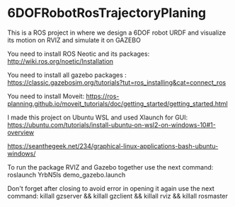 # 6DOFRobotRosTrajectoryPlaning
This is a ROS project in where we design a 6DOF robot URDF and visualize its motion on RVIZ and simulate it on GAZEBO

You need to install ROS Neotic and its packages:
http://wiki.ros.org/noetic/Installation

You need to install all gazebo packages :
https://classic.gazebosim.org/tutorials?tut=ros_installing&cat=connect_ros

You need to install Moveit:
https://ros-planning.github.io/moveit_tutorials/doc/getting_started/getting_started.html

I made this project on Ubuntu WSL and used Xlaunch for GUI:
https://ubuntu.com/tutorials/install-ubuntu-on-wsl2-on-windows-10#1-overview

https://seanthegeek.net/234/graphical-linux-applications-bash-ubuntu-windows/

To run the package RVIZ and Gazebo together use the next command:
roslaunch YrbN5ls demo_gazebo.launch 

Don't forget after closing to avoid error in opening it again use the next command:
killall gzserver && killall gzclient && killall rviz && killall rosmaster
